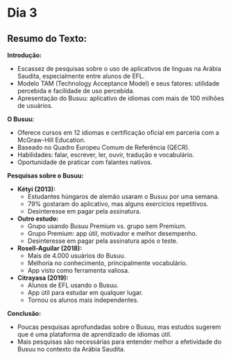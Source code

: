 # Dia 3

## Resumo do Texto:

**Introdução:**

* Escassez de pesquisas sobre o uso de aplicativos de línguas na Arábia Saudita, especialmente entre alunos de EFL.
* Modelo TAM (Technology Acceptance Model) e seus fatores: utilidade percebida e facilidade de uso percebida.
* Apresentação do Busuu: aplicativo de idiomas com mais de 100 milhões de usuários.

**O Busuu:**

* Oferece cursos em 12 idiomas e certificação oficial em parceria com a McGraw-Hill Education.
* Baseado no Quadro Europeu Comum de Referência (QECR).
* Habilidades: falar, escrever, ler, ouvir, tradução e vocabulário.
* Oportunidade de praticar com falantes nativos.

**Pesquisas sobre o Busuu:**

* **Kétyi (2013):**
    * Estudantes húngaros de alemão usaram o Busuu por uma semana.
    * 79% gostaram do aplicativo, mas alguns exercícios repetitivos.
    * Desinteresse em pagar pela assinatura.
* **Outro estudo:**
    * Grupo usando Busuu Premium vs. grupo sem Premium.
    * Grupo Premium: app útil, motivador e melhor desempenho.
    * Desinteresse em pagar pela assinatura após o teste.
* **Rosell-Aguilar (2018):**
    * Mais de 4.000 usuários do Busuu.
    * Melhoria no conhecimento, principalmente vocabulário.
    * App visto como ferramenta valiosa.
* **Citrayasa (2019):**
    * Alunos de EFL usando o Busuu.
    * App útil para estudar em qualquer lugar.
    * Tornou os alunos mais independentes.

**Conclusão:**

* Poucas pesquisas aprofundadas sobre o Busuu, mas estudos sugerem que é uma plataforma de aprendizado de idiomas útil.
* Mais pesquisas são necessárias para entender melhor a efetividade do Busuu no contexto da Arábia Saudita.